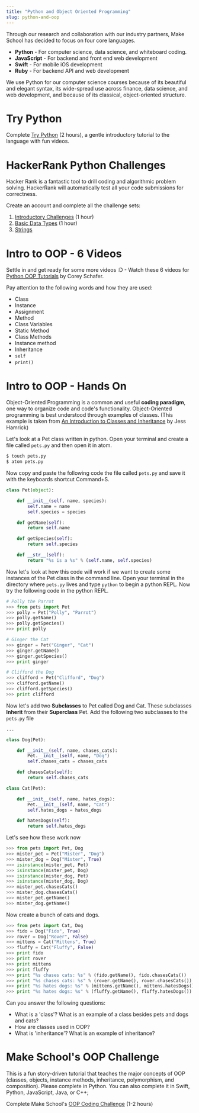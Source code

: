 ```yaml
---
title: "Python and Object Oriented Programming"
slug: python-and-oop
---
```


Through our research and collaboration with our industry partners, Make School has decided to focus on four core languages.

* **Python** - For computer science, data science, and whiteboard coding.
* **JavaScript** - For backend and front end web development
* **Swift** - For mobile iOS development
* **Ruby** - For backend API and web development

We use Python for our computer science courses because of its beautiful and elegant syntax, its wide-spread use across finance, data science, and web development, and because of its classical, object-oriented structure.

# Try Python

Complete [Try Python](https://www.codeschool.com/courses/try-python) (2 hours), a gentle introductory tutorial to the language with fun videos.

# HackerRank Python Challenges

Hacker Rank is a fantastic tool to drill coding and algorithmic problem solving. HackerRank will automatically test all your code submissions for correctness.

Create an account and complete all the challenge sets:

1. [Introductory Challenges](https://www.hackerrank.com/domains/python/py-introduction) (1 hour)
1. [Basic Data Types](https://www.hackerrank.com/domains/python/py-basic-data-types) (1 hour)
1. [Strings](https://www.hackerrank.com/domains/python/py-strings)

# Intro to OOP - 6 Videos

Settle in and get ready for some more videos :D - Watch these 6 videos for [Python OOP Tutorials](https://www.youtube.com/watch?v=ZDa-Z5JzLYM&list=PL-osiE80TeTsqhIuOqKhwlXsIBIdSeYtc) by Corey Schafer.

Pay attention to the following words and how they are used:

* Class
* Instance
* Assignment
* Method
* Class Variables
* Static Method
* Class Methods
* Instance method
* Inheritance
* `self`
* `print()`

# Intro to OOP - Hands On

Object-Oriented Programming is a common and useful **coding paradigm**, one way to organize code and code's functionality. Object-Oriented programming is best understood through examples of classes. (This example is taken from [An Introduction to Classes and Inheritance](http://www.jesshamrick.com/2011/05/18/an-introduction-to-classes-and-inheritance-in-python/) by Jess Hamrick)

Let's look at a Pet class written in python. Open your terminal and create a file called `pets.py` and then open it in atom.

```bash
$ touch pets.py
$ atom pets.py
```

Now copy and paste the following code the file called `pets.py` and save it with the keyboards shortcut Command+S.

```py
class Pet(object):

    def __init__(self, name, species):
        self.name = name
        self.species = species

    def getName(self):
        return self.name

    def getSpecies(self):
        return self.species

    def __str__(self):
        return "%s is a %s" % (self.name, self.species)
```

Now let's look at how this code will work if we want to create some instances of the Pet class in the command line. Open your terminal in the directory where `pets.py` lives and type `python` to begin a python REPL. Now try the following code in the python REPL.

```py
# Polly the Parrot
>>> from pets import Pet
>>> polly = Pet("Polly", "Parrot")
>>> polly.getName()
>>> polly.getSpecies()
>>> print polly

# Ginger the Cat
>>> ginger = Pet("Ginger", "Cat")
>>> ginger.getName()
>>> ginger.getSpecies()
>>> print ginger

# Clifford the Dog
>>> clifford = Pet("Clifford", "Dog")
>>> clifford.getName()
>>> clifford.getSpecies()
>>> print clifford
```

Now let's add two **Subclasses** to Pet called Dog and Cat. These subclasses **Inherit** from their **Superclass** Pet. Add the following two subclasses to the `pets.py` file

```py
...

class Dog(Pet):

    def __init__(self, name, chases_cats):
        Pet.__init__(self, name, "Dog")
        self.chases_cats = chases_cats

    def chasesCats(self):
        return self.chases_cats

class Cat(Pet):

    def __init__(self, name, hates_dogs):
        Pet.__init__(self, name, "Cat")
        self.hates_dogs = hates_dogs

    def hatesDogs(self):
        return self.hates_dogs
```

Let's see how these work now

```python
>>> from pets import Pet, Dog
>>> mister_pet = Pet("Mister", "Dog")
>>> mister_dog = Dog("Mister", True)
>>> isinstance(mister_pet, Pet)
>>> isinstance(mister_pet, Dog)
>>> isinstance(mister_dog, Pet)
>>> isinstance(mister_dog, Dog)
>>> mister_pet.chasesCats()
>>> mister_dog.chasesCats()
>>> mister_pet.getName()
>>> mister_dog.getName()
```

Now create a bunch of cats and dogs.

```python
>>> from pets import Cat, Dog
>>> fido = Dog("Fido", True)
>>> rover = Dog("Rover", False)
>>> mittens = Cat("Mittens", True)
>>> fluffy = Cat("Fluffy", False)
>>> print fido
>>> print rover
>>> print mittens
>>> print fluffy
>>> print "%s chases cats: %s" % (fido.getName(), fido.chasesCats())
>>> print "%s chases cats: %s" % (rover.getName(), rover.chasesCats())
>>> print "%s hates dogs: %s" % (mittens.getName(), mittens.hatesDogs())
>>> print "%s hates dogs: %s" % (fluffy.getName(), fluffy.hatesDogs())
```

Can you answer the following questions:

* What is a 'class'? What is an example of a class besides pets and dogs and cats?
* How are classes used in OOP?
* What is 'inheritance'? What is an example of inheritance?

# Make School's OOP Challenge

This is a fun story-driven tutorial that teaches the major concepts of OOP (classes, objects, instance methods, inheritance, polymorphism, and composition). Please complete in Python. You can also complete it in Swift, Python, JavaScript, Java, or C++;

Complete Make School's [OOP Coding Challenge](http://hr.gs/ooptest) (1-2 hours)
